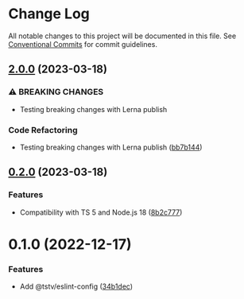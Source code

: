 # Change Log

All notable changes to this project will be documented in this file. See [Conventional Commits](https://conventionalcommits.org) for commit guidelines.

## [2.0.0](https://github.com/typescripttv/tsconfigs/compare/@tstv/eslint-config@0.2.0...@tstv/eslint-config@2.0.0) (2023-03-18)

### ⚠ BREAKING CHANGES

- Testing breaking changes with Lerna publish

### Code Refactoring

- Testing breaking changes with Lerna publish ([bb7b144](https://github.com/typescripttv/tsconfigs/commit/bb7b1440d6358d574778b29da0ef449726ced9a6))

## [0.2.0](https://github.com/typescripttv/tsconfigs/compare/@tstv/eslint-config@0.1.0...@tstv/eslint-config@0.2.0) (2023-03-18)

### Features

- Compatibility with TS 5 and Node.js 18 ([8b2c777](https://github.com/typescripttv/tsconfigs/commit/8b2c77729113ea6d5d8032c3bcf9d5505c77b573))

# 0.1.0 (2022-12-17)

### Features

- Add @tstv/eslint-config ([34b1dec](https://github.com/typescripttv/tsconfigs/commit/34b1deca2b35acf07fcb64d49270f5882a9c943c))
